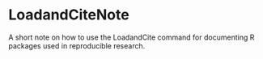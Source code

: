 LoadandCiteNote
===============

A short note on how to use the LoadandCite command for documenting R packages used in reproducible research.

